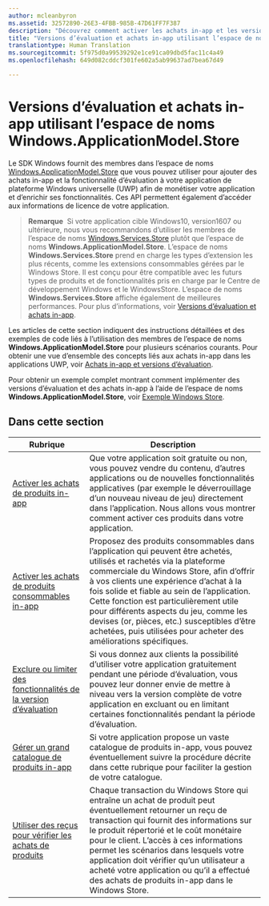 ```yaml
---
author: mcleanbyron
ms.assetid: 32572890-26E3-4FBB-985B-47D61FF7F387
description: "Découvrez comment activer les achats in-app et les versions d’évaluation dans les applications UWP qui ciblent les versions antérieures à Windows10 version1607."
title: "Versions d’évaluation et achats in-app utilisant l’espace de noms Windows.ApplicationModel.Store"
translationtype: Human Translation
ms.sourcegitcommit: 5f975d0a99539292e1ce91ca09dbd5fac11c4a49
ms.openlocfilehash: 649d082cddcf301fe602a5ab99637ad7bea67d49

---
```


# Versions d’évaluation et achats in-app utilisant l’espace de noms Windows.ApplicationModel.Store

Le SDK Windows fournit des membres dans l’espace de noms [Windows.ApplicationModel.Store](https://msdn.microsoft.com/library/windows/apps/windows.applicationmodel.store.aspx) que vous pouvez utiliser pour ajouter des achats in-app et la fonctionnalité d’évaluation à votre application de plateforme Windows universelle (UWP) afin de monétiser votre application et d’enrichir ses fonctionnalités. Ces API permettent également d’accéder aux informations de licence de votre application.

>**Remarque**&nbsp;&nbsp;Si votre application cible Windows10, version1607 ou ultérieure, nous vous recommandons d’utiliser les membres de l’espace de noms [Windows.Services.Store](https://msdn.microsoft.com/library/windows/apps/windows.services.store.aspx) plutôt que l’espace de noms **Windows.ApplicationModel.Store**. L’espace de noms **Windows.Services.Store** prend en charge les types d’extension les plus récents, comme les extensions consommables gérées par le Windows Store. Il est conçu pour être compatible avec les futurs types de produits et de fonctionnalités pris en charge par le Centre de développement Windows et le WindowsStore. L’espace de noms **Windows.Services.Store** affiche également de meilleures performances. Pour plus d’informations, voir [Versions d’évaluation et achats in-app](in-app-purchases-and-trials.md).

Les articles de cette section indiquent des instructions détaillées et des exemples de code liés à l’utilisation des membres de l’espace de noms **Windows.ApplicationModel.Store** pour plusieurs scénarios courants. Pour obtenir une vue d’ensemble des concepts liés aux achats in-app dans les applications UWP, voir [Achats in-app et versions d’évaluation](in-app-purchases-and-trials.md).

Pour obtenir un exemple complet montrant comment implémenter des versions d’évaluation et des achats in-app à l’aide de l’espace de noms **Windows.ApplicationModel.Store**, voir [Exemple Windows Store](https://github.com/Microsoft/Windows-universal-samples/tree/win10-1507/Samples/Store).

## Dans cette section


| Rubrique                                                                                                       | Description                 |
|-------------------------------------------------------------------------------------------------------------|-----------------------------|
| [Activer les achats de produits in-app](enable-in-app-product-purchases.md)      |  Que votre application soit gratuite ou non, vous pouvez vendre du contenu, d’autres applications ou de nouvelles fonctionnalités applicatives (par exemple le déverrouillage d’un nouveau niveau de jeu) directement dans l’application. Nous allons vous montrer comment activer ces produits dans votre application.  |
| [Activer les achats de produits consommables in-app](enable-consumable-in-app-product-purchases.md)      | Proposez des produits consommables dans l’application qui peuvent être achetés, utilisés et rachetés via la plateforme commerciale du Windows Store, afin d’offrir à vos clients une expérience d’achat à la fois solide et fiable au sein de l’application. Cette fonction est particulièrement utile pour différents aspects du jeu, comme les devises (or, pièces, etc.) susceptibles d’être achetées, puis utilisées pour acheter des améliorations spécifiques. |
| [Exclure ou limiter des fonctionnalités de la version d’évaluation](exclude-or-limit-features-in-a-trial-version-of-your-app.md) | Si vous donnez aux clients la possibilité d’utiliser votre application gratuitement pendant une période d’évaluation, vous pouvez leur donner envie de mettre à niveau vers la version complète de votre application en excluant ou en limitant certaines fonctionnalités pendant la période d’évaluation. |
| [Gérer un grand catalogue de produits in-app](manage-a-large-catalog-of-in-app-products.md)      |   Si votre application propose un vaste catalogue de produits in-app, vous pouvez éventuellement suivre la procédure décrite dans cette rubrique pour faciliter la gestion de votre catalogue.    |
| [Utiliser des reçus pour vérifier les achats de produits](use-receipts-to-verify-product-purchases.md)      |   Chaque transaction du Windows Store qui entraîne un achat de produit peut éventuellement retourner un reçu de transaction qui fournit des informations sur le produit répertorié et le coût monétaire pour le client. L’accès à ces informations permet les scénarios dans lesquels votre application doit vérifier qu’un utilisateur a acheté votre application ou qu’il a effectué des achats de produits in-app dans le Windows Store. |



<!--HONumber=Aug16_HO5-->


